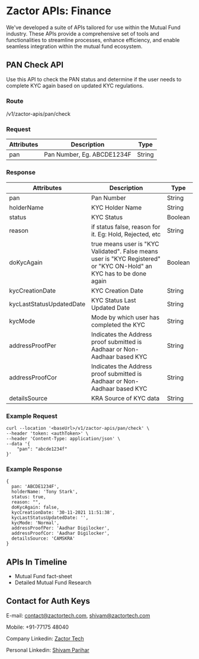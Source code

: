 # Zactor APIs: Finance
We've developed a suite of APIs tailored for use within the Mutual Fund industry. These APIs provide a comprehensive set of tools and functionalities to streamline processes, enhance efficiency, and enable seamless integration within the mutual fund ecosystem.

## PAN Check API

Use this API to check the PAN status and determine if the user needs to complete KYC again based on updated KYC regulations.

### Route
<baseUrl>/v1/zactor-apis/pan/check

### Request
Attributes | Description | Type
|---|---|---|
| pan | Pan Number, Eg. ABCDE1234F | String | 

### Response
Attributes | Description | Type
|---|---|---|
| pan | Pan Number | String |
| holderName | KYC Holder Name | String |
| status | KYC Status | Boolean |
| reason | if status false, reason for it. Eg: Hold, Rejected, etc | String |
| doKycAgain | true means user is "KYC Validated". False means user is "KYC Registered" or "KYC ON-Hold" an KYC has to be done again | Boolean |
| kycCreationDate | KYC Creation Date | String |
| kycLastStatusUpdatedDate | KYC Status Last Updated Date | String |
| kycMode | Mode by which user has completed the KYC | String |
| addressProofPer | Indicates the Address proof submitted is Aadhaar or Non-Aadhaar based KYC | String |
| addressProofCor | Indicates the Address proof submitted is Aadhaar or Non-Aadhaar based KYC | String |
| detailsSource | KRA Source of KYC data  | String |


### Example Request
```
curl --location '<baseUrl>/v1/zactor-apis/pan/check' \
--header 'token: <authToken>' \
--header 'Content-Type: application/json' \
--data '{
    "pan": "abcde1234f"
}'
```


### Example Response
```
{
  pan: 'ABCDE1234F',
  holderName: 'Tony Stark',
  status: true,
  reason: "",    
  doKycAgain: false,
  kycCreationDate: '30-11-2021 11:51:38',
  kycLastStatusUpdatedDate: '',
  kycMode: 'Normal',
  addressProofPer: 'Aadhar Digilocker',
  addressProofCor: 'Aadhar Digilocker',
  detailsSource: 'CAMSKRA'
}
```

## APIs In Timeline
- Mutual Fund fact-sheet
- Detailed Mutual Fund Research
  

## Contact for Auth Keys

E-mail: contact@zactortech.com, shivam@zactortech.com

Mobile: +91-77175 48040

Company Linkedin: [Zactor Tech](https://www.linkedin.com/company/zactor-tech)

Personal Linkedin: [Shivam Parihar](https://www.linkedin.com/in/shivamparihar/)
